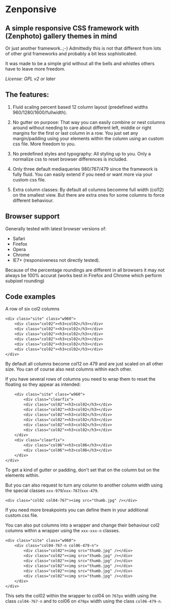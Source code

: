 Zenponsive 
==========
A simple responsive CSS framework with (Zenphoto) gallery themes in mind
----------------------------
Or just another framework..;-) Admittedly this is not that different from lots of other grid frameworks and probably a bit less sophisticated. 

It was made to be a simple grid without all the bells and whistles others have to leave more freedom. 

*License: GPL v2 or later*

The features:
-------------

1. Fluid scaling percent based 12 column layout (predefined widths 960/1280/1600/fullwidth). 

2. No gutter on purpose: That way you can easily combine or nest columns around without needing to care about different left, middle or right margins for the first or last column in a row. You just set any margin/padding using your elements within the column using an custom css file. More freedom to you.

3. No predefined styles and typography: All styling up to you. Only a normalize css to reset browser differences is included.

4. Only three default mediaqueries 980/767/479 since the framework is fully fluid. You can easily extend if you need or want more via your custom css file.

5. Extra column classes: By default all columns becomme full width (col12) on the smallest view. But there are extra ones for some columns to force different behaviour.

Browser support
----------------
Generally tested with latest browser versions of:
- Safari
- Firefox
- Opera
- Chrome
- IE7+ (responsiveness not directly tested).

Because of the percentage roundings are different in all browsers it may not always be 100% accurat (works best in Firefox and Chrome which perform subpixel rounding)

Code examples
-------------
A row of six col2 columns

    <div class="site" class="w960">
    	<div class="col02"><h3>col02</h3></div>
    	<div class="col02"><h3>col02</h3></div>
    	<div class="col02"><h3>col02</h3></div>
    	<div class="col02"><h3>col02</h3></div>
    	<div class="col02"><h3>col02</h3></div>
    	<div class="col02"><h3>col02</h3></div>
    </div>

By default all columns become col12 on 479 and are just scaled on all other size.
You can of course also nest columns within each other. 

If you have several rows of columns you need to wrap them to reset the floating so they appear as intended:

		<div class="site" class="w960">
			<div class="clearfix">
    		<div class="col02"><h3>col02</h3></div>
    		<div class="col02"><h3>col02</h3></div>
    		<div class="col02"><h3>col02</h3></div>
    		<div class="col02"><h3>col02</h3></div>
    		<div class="col02"><h3>col02</h3></div>
    		<div class="col02"><h3>col02</h3></div>
    	</div>
    	<div class="clearfix">
    		<div class="col06"><h3>col06</h3></div>
    		<div class="col06"><h3>col06</h3></div>
    	</div>
  	</div>

To get a kind of gutter or padding, don't set that on the column but on the elements within.

But you can also request to turn any column to another column width using the special classes `xxx-979`/`xxx-767`/`xxx-479`.

    <div class="col02 col04-767"><img src="thumb.jpg" /></div>
    
If you need more breakpoints you can define them in your additional custom.css file.


You can also put columns into a wrapper and change their behaviour col2 columns within a wrapper using the `xxx-xxx-n` classes.

    <div class="site" class="w960">
    	<div class="col04-767-n col06-479-n">
    		<div class="col02"><img src="thumb.jpg" /></div>
    		<div class="col02"><img src="thumb.jpg" /></div>
    		<div class="col02"><img src="thumb.jpg" /></div>
    		<div class="col02"><img src="thumb.jpg" /></div>
    		<div class="col02"><img src="thumb.jpg" /></div>
    		<div class="col02"><img src="thumb.jpg" /></div>
    	</div>
    </div>
    
This sets the col02 within the wrapper to col04 on `767px` width using the class `col04-767-n` and to col06 on `479px` width using the class `col06-479-n`.


